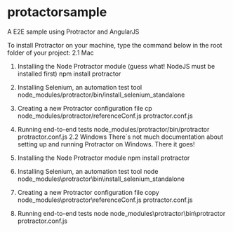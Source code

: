 protactorsample
===============

A E2E sample using Protractor and AngularJS


To install Protractor on your machine, type the command below in the root folder of your project:
2.1	Mac
1)	Installing the Node Protractor module (guess what! NodeJS must be installed first)
npm install protractor

2)	 Installing Selenium, an automation test tool
node_modules/protractor/bin/install_selenium_standalone

3)	Creating a new Protractor configuration file
cp node_modules/protractor/referenceConf.js protractor.conf.js

4)	Running end-to-end tests
node_modules/protractor/bin/protractor protractor.conf.js
2.2	Windows
There´s not much documentation about setting up and running Protractor on Windows. There it goes!

1)	Installing the Node Protractor module
npm install protractor

2)	 Installing Selenium, an automation test tool
node node_modules\protractor\bin\install_selenium_standalone

3)	Creating a new Protractor configuration file
copy node_modules\protractor\referenceConf.js protractor.conf.js

4)	Running end-to-end tests
node node_modules\protractor\bin\protractor protractor.conf.js
